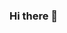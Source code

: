 ### Hi there 👋

<!--
**StianWilhelmsen/StianWilhelmsen** is a ✨ _special_ ✨ repository because its `README.md` (this file) appears on your GitHub profile.

![Stian's github stats](https://github-readme-stats.vercel.app/api?username=StianWilhelmsen)
